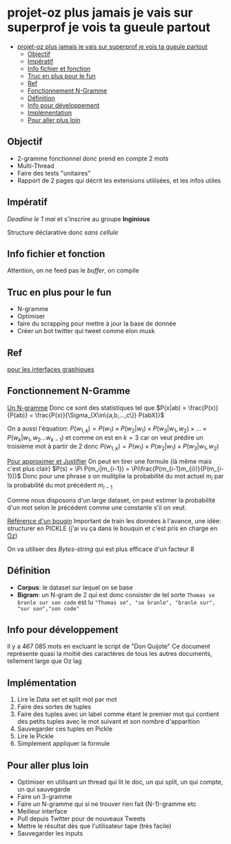 # projet-oz plus jamais je vais sur superprof je vois ta gueule partout

- [projet-oz plus jamais je vais sur superprof je vois ta gueule partout](#projet-oz-plus-jamais-je-vais-sur-superprof-je-vois-ta-gueule-partout)
  - [Objectif](#objectif)
  - [Impératif](#impératif)
  - [Info fichier et fonction](#info-fichier-et-fonction)
  - [Truc en plus pour le fun](#truc-en-plus-pour-le-fun)
  - [Ref](#ref)
  - [Fonctionnement N-Gramme](#fonctionnement-n-gramme)
  - [Définition](#définition)
  - [Info pour développement](#info-pour-développement)
  - [Implémentation](#implémentation)
  - [Pour aller plus loin](#pour-aller-plus-loin)


## Objectif
* 2-gramme fonctionnel donc prend en compte 2 mots
* Multi-Thread
* Faire des tests "unitaires"
* Rapport de 2 pages qui décrit les extensions utilisées, et les infos utiles

## Impératif
*Deadline le 1 mai* et s'inscrire au groupe **Inginious**

Structure déclarative donc *sans cellule*

## Info fichier et fonction
Attention, on ne feed pas le *buffer*, on compile

## Truc en plus pour le fun
* N-gramme
* Optimiser
* faire du scrapping pour mettre à jour la base de donnée
* Créer un bot twitter qui tweet comme elon musk

## Ref
[pour les interfaces graphiques](http://mozart2.org/mozart-v1/doc-1.4.0/mozart-stdlib/wp/qtk/html/)

## Fonctionnement N-Gramme

[Un N-gramme](https://fr.wikipedia.org/wiki/N-gramme)
Donc ce sont des statistiques tel que $P(x|ab) = \frac{P(x)}{P(ab)} = \frac{P(x)}{\Sigma_{X\in\{a,b,...,c\}} P(abX)}$

On a aussi l'équation: $P(w_{1,k})=P(w_{1})\times P(w_{2}|w_{1})\times P(w_{3}|w_{1},w_{2})\times ...\times P(w_{k}|w_{1},w_{2}...w_{k-1})$ et comme on est en $k=3$ car on veut prédire un troisième mot à partir de 2 donc $P(w_{1,k})=P(w_{1})\times P(w_{2}|w_{1})\times P(w_{3}|w_{1},w_{2})$

[Pour approximer et Justifier](https://www.iro.umontreal.ca/~nie/IFT6255/modele_langue.pdf) On peut en tirer une formule (là même mais c'est plus clair) $P(s) = \Pi P(m_i|m_{i-1}) = \Pi\frac{P(m_{i-1}m_{i})}{P(m_{i-1})}$ Donc pour une phrase $s$ on mulitplie la probabilité du mot actuel $m_i$ par la probabilité du mot précédent $m_{i-1}$

Comme nous disposons d'un large dataset, on peut estimer la probabilité d'un mot selon le précédent comme une constante s'il on veut.

[Référence d'un bouqin](https://www.google.com/url?sa=t&rct=j&q=&esrc=s&source=web&cd=&ved=2ahUKEwjP4sCynJH-AhWZgP0HHTynAu0QFnoECCsQAQ&url=https%3A%2F%2Fwww.foo.be%2Fcours%2Fdess-20122013%2Fb%2FNatural%2520Language%2520Processing%2520with%2520Python%2520-%2520O%27Reilly2009.pdf&usg=AOvVaw3USAS04By7RstJc66n5WiL) Important de train les données à l'avance, une idée: structurer en PICKLE (j'ai vu ça dans le bouquin et c'est pris en charge en [Oz](http://mozart2.org/mozart-v1/doc-1.4.0/system/node57.html#chapter.pickle))

On va utiliser des *Bytes-string* qui est plus efficace d'un facteur 8

## Définition

* **Corpus**: le dataset sur lequel on se base
* **Bigram**: un N-gram de 2 qui est donc consister de tel sorte `Thomas se branle sur son code` est lu `"Thomas se", "se branle", "branle sur", "sur son","son code"`

## Info pour développement

Il y a 467 085 mots en excluant le script de "Don Quijote"
Ce document représente quasi la moitié des caractères de tous les autres documents, tellement large que Oz lag

## Implémentation
1. Lire le Data set et split mot par mot
2. Faire des sortes de tuples
3. Faire des tuples avec un label comme étant le premier mot qui contient des petits tuples avec le mot suivant et son nombre d'apparition
4. Sauvegarder ces tuples en Pickle
5. Lire le Pickle
6. Simplement appliquer la formule

## Pour aller plus loin
* Optimiser en utilisant un thread qui lit le doc, un qui split, un qui compte, un qui sauvegarde
* Faire un 3-gramme
* Faire un N-gramme qui si ne trouver rien fait (N-1)-gramme etc
* Meilleur interface
* Pull depuis Twitter pour de nouveaux Tweets
* Mettre le résultat dès que l'utilisateur tape (très facile)
* Sauvegarder les inputs